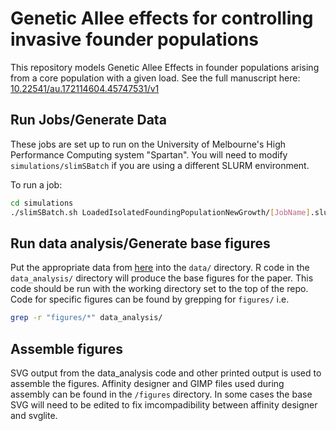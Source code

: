 # Genetic Allee effects for controlling invasive founder populations
 This repository models Genetic Allee Effects in founder populations arising from a core population with a given load. See the full manuscript here: [10.22541/au.172114604.45747531/v1](https://doi.org/10.22541/au.172114604.45747531/v1)

## Run Jobs/Generate Data
These jobs are set up to run on the University of Melbourne's High Performance Computing system "Spartan". You will need to modify `simulations/slimSBatch` if you are using a different SLURM environment.

To run a job:
```sh
cd simulations
./slimSBatch.sh LoadedIsolatedFoundingPopulationNewGrowth/[JobName].slurm
```

## Run data analysis/Generate base figures
Put the appropriate data from [here](https://drive.google.com/drive/folders/1GEInfEuVN_sUtVFbAjZL5v0fcvSI2w4c?usp=drive_link) into the `data/` directory. R code in the `data_analysis/` directory will produce the base figures for the paper. This code should be run with the working directory set to the top of the repo. Code for specific figures can be found by grepping for `figures/` i.e.
```sh
grep -r "figures/*" data_analysis/
```

## Assemble figures
SVG output from the data_analysis code and other printed output is used to assemble the figures. Affinity designer and GIMP files used during assembly can be found in the `/figures` directory. In some cases the base SVG will need to be edited to fix imcompadibility between affinity designer and svglite.

